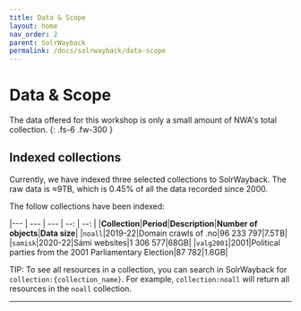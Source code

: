```yaml
---
title: Data & Scope
layout: home
nav_order: 2
parent: SolrWayback
permalink: /docs/solrwayback/data-scope
---
```


# Data & Scope

The data offered for this workshop is only a small amount of NWA's total collection.
{: .fs-6 .fw-300 }

## Indexed collections
Currently, we have indexed three selected collections to SolrWayback. The raw data is ≈9TB, which is 0.45% of all the data recorded since 2000.

The follow collections have been indexed:

|--- | --- | --- | --: | --: |
|**Collection**|**Period**|**Description**|**Number of objects**|**Data size**|
|`noall`|2019-22|Domain crawls of .no|96 233 797|7.5TB|
|`samisk`|2020-22|Sámi websites|1 306 577|68GB|
|`valg2001`|2001|Political parties from the 2001 Parliamentary Election|87 782|1.6GB|


TIP: To see all resources in a collection, you can search in SolrWayback for `collection:{collection_name}`. For example, `collection:noall` will return all resources in the `noall` collection.

----

[^1]: SolrWayback is open source and available through [GitHub](https://github.com/netarchivesuite/solrwayback/).